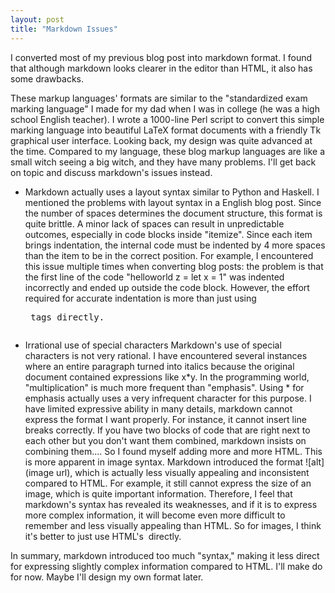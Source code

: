 ```yaml
---
layout: post
title: "Markdown Issues"
---
```



I converted most of my previous blog post into markdown format. I found that although markdown looks clearer in the editor than HTML, it also has some drawbacks.

These markup languages' formats are similar to the "standardized exam marking language" I made for my dad when I was in college (he was a high school English teacher). I wrote a 1000-line Perl script to convert this simple marking language into beautiful LaTeX format documents with a friendly Tk graphical user interface. Looking back, my design was quite advanced at the time. Compared to my language, these blog markup languages are like a small witch seeing a big witch, and they have many problems. I'll get back on topic and discuss markdown's issues instead.

- Markdown actually uses a layout syntax similar to Python and Haskell. I mentioned the problems with layout syntax in a English blog post. Since the number of spaces determines the document structure, this format is quite brittle. A minor lack of spaces can result in unpredictable outcomes, especially in code blocks inside "itemize". Since each item brings indentation, the internal code must be indented by 4 more spaces than the item to be in the correct position. For example, I encountered this issue multiple times when converting blog posts: the problem is that the first line of the code "helloworld z = let x = 1" was indented incorrectly and ended up outside the code block. However, the effort required for accurate indentation is more than just using <pre> tags directly.

- Irrational use of special characters
Markdown's use of special characters is not very rational. I have encountered several instances where an entire paragraph turned into italics because the original document contained expressions like x*y. In the programming world, "multiplication" is much more frequent than "emphasis". Using * for emphasis actually uses a very infrequent character for this purpose. I have limited expressive ability in many details, markdown cannot express the format I want properly. For instance, it cannot insert line breaks correctly. If you have two blocks of code that are right next to each other but you don't want them combined, markdown insists on combining them.... So I found myself adding more and more HTML. This is more apparent in image syntax. Markdown introduced the format ![alt](image url), which is actually less visually appealing and inconsistent compared to HTML. For example, it still cannot express the size of an image, which is quite important information. Therefore, I feel that markdown's syntax has revealed its weaknesses, and if it is to express more complex information, it will become even more difficult to remember and less visually appealing than HTML. So for images, I think it's better to just use HTML's <img> directly.

In summary, markdown introduced too much "syntax," making it less direct for expressing slightly complex information compared to HTML. I'll make do for now. Maybe I'll design my own format later.
